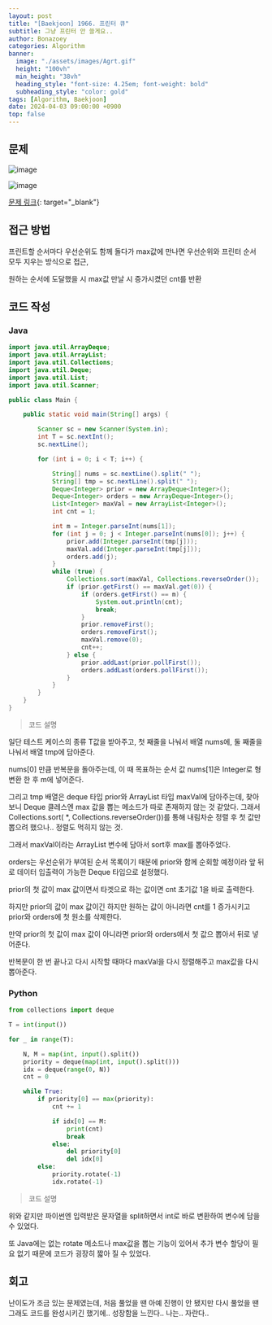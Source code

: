 ```yaml
---
layout: post
title: "[Baekjoon] 1966. 프린터 큐"
subtitle: 그냥 프린터 안 쓸게요..
author: Bonazoey
categories: Algorithm
banner:
  image: "./assets/images/Agrt.gif"
  height: "100vh"
  min_height: "38vh"
  heading_style: "font-size: 4.25em; font-weight: bold"
  subheading_style: "color: gold"
tags: [Algorithm, Baekjoon]
date: 2024-04-03 09:00:00 +0900
top: false
---
```


## 문제

![image](https://github.com/bonazoey/bonazoey.github.io/assets/142956374/6e3ff348-031c-496d-956f-697ce4981fc6)

![image](https://github.com/bonazoey/bonazoey.github.io/assets/142956374/93e52c37-5005-466d-8b46-05c4d58ce3f9)

[문제 링크](https://www.acmicpc.net/problem/1966){: target="_blank"}

## 접근 방법

프린트할 순서마다 우선순위도 함께 돌다가 max값에 만나면 우선순위와 프린터 순서 모두 지우는 방식으로 접근,

원하는 순서에 도달했을 시 max값 만날 시 증가시켰던 cnt를 반환

## 코드 작성

### Java

~~~java
import java.util.ArrayDeque;
import java.util.ArrayList;
import java.util.Collections;
import java.util.Deque;
import java.util.List;
import java.util.Scanner;

public class Main {

	public static void main(String[] args) {

		Scanner sc = new Scanner(System.in);
		int T = sc.nextInt();
		sc.nextLine();

		for (int i = 0; i < T; i++) {

			String[] nums = sc.nextLine().split(" ");
			String[] tmp = sc.nextLine().split(" ");
			Deque<Integer> prior = new ArrayDeque<Integer>();
			Deque<Integer> orders = new ArrayDeque<Integer>();
			List<Integer> maxVal = new ArrayList<Integer>();
			int cnt = 1;

			int m = Integer.parseInt(nums[1]);
			for (int j = 0; j < Integer.parseInt(nums[0]); j++) {
				prior.add(Integer.parseInt(tmp[j]));
				maxVal.add(Integer.parseInt(tmp[j]));
				orders.add(j);
			}
			while (true) {
				Collections.sort(maxVal, Collections.reverseOrder());
				if (prior.getFirst() == maxVal.get(0)) {
					if (orders.getFirst() == m) {
						System.out.println(cnt);
						break;
					}
					prior.removeFirst();
					orders.removeFirst();
					maxVal.remove(0);
					cnt++;
				} else {
					prior.addLast(prior.pollFirst());
					orders.addLast(orders.pollFirst());
				}
			}
		}
	}
}
~~~

> 코드 설명

일단 테스트 케이스의 종류 T값을 받아주고, 첫 째줄을 나눠서 배열 nums에, 둘 째줄을 나눠서 배열 tmp에 담아준다.

nums[0] 만큼 반복문을 돌아주는데, 이 때 목표하는 순서 값 nums[1]은 Integer로 형변환 한 후 m에 넣어준다.

그리고 tmp 배열은 deque 타입 prior와 ArrayList 타입 maxVal에 담아주는데, 찾아보니 Deque 클레스엔 max 값을 뽑는 메소드가 따로 존재하지 않는 것 같았다. 그래서 Collections.sort( *, Collections.reverseOrder())를 통해 내림차순 정렬 후 첫 값만 뽑으려 했으나.. 정렬도 먹히지 않는 것.

그래서 maxVal이라는 ArrayList 변수에 담아서 sort후 max를 뽑아주었다.

orders는 우선순위가 부여된 순서 목록이기 때문에 prior와 함께 순회할 예정이라 앞 뒤로 데이터 입출력이 가능한 Deque 타입으로 설정했다.

prior의 첫 값이 max 값이면서 타겟으로 하는 값이면 cnt 초기값 1을 바로 출력한다.

하지만 prior의 값이 max 값이긴 하지만 원하는 값이 아니라면 cnt를 1 증가시키고 prior와 orders에 첫 원소를 삭제한다.

만약 prior의 첫 값이 max 값이 아니라면 prior와 orders에서 첫 값으 뽑아서 뒤로 넣어준다.

반복문이 한 번 끝나고 다시 시작할 때마다 maxVal을 다시 정렬해주고 max값을 다시 뽑아준다.

### Python

~~~python
from collections import deque

T = int(input())

for _ in range(T):

    N, M = map(int, input().split())
    priority = deque(map(int, input().split()))
    idx = deque(range(0, N))
    cnt = 0

    while True:
        if priority[0] == max(priority):
            cnt += 1

            if idx[0] == M:
                print(cnt)
                break
            else:
                del priority[0]
                del idx[0]
        else:
            priority.rotate(-1)
            idx.rotate(-1)
~~~

> 코드 설명

위와 같지만 파이썬엔 입력받은 문자열을 split하면서 int로 바로 변환하여 변수에 담을 수 있었다.

또 Java에는 없는 rotate 메소드나 max값을 뽑는 기능이 있어서 추가 변수 할당이 필요 없기 때문에 코드가 굉장히 짧아 질 수 있었다.

## 회고

난이도가 조금 있는 문제였는데, 처음 풀었을 땐 아예 진행이 안 됐지만 다시 풀었을 땐 그래도 코드를 완성시키긴 했기에.. 성장함을 느낀다.. 나는.. 자란다..
